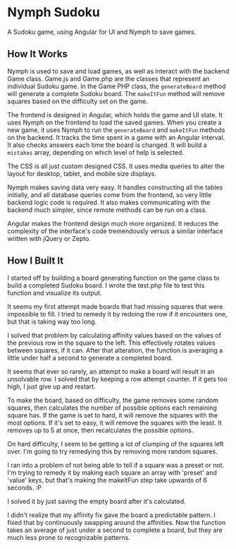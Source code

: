 Nymph Sudoku
============

A Sudoku game, using Angular for UI and Nymph to save games.

How It Works
------------

Nymph is used to save and load games, as well as interact with the backend Game
class. Game.js and Game.php are the classes that represent an individual Sudoku
game. In the Game PHP class, the `generateBoard` method will generate a complete
Sudoku board. The `makeItFun` method will remove squares based on the difficulty
set on the game.

The frontend is designed in Angular, which holds the game and UI state. It uses
Nymph on the frontend to load the saved games. When you create a new game, it
uses Nymph to run the `generateBoard` and `makeItFun` methods on the backend. It
tracks the time spent in a game with an Angular interval. It also checks answers
each time the board is changed. It will build a `mistakes` array, depending on
which level of help is selected.

The CSS is all just custom designed CSS. It uses media queries to alter the
layout for desktop, tablet, and mobile size displays.

Nymph makes saving data very easy. It handles constructing all the tables
initially, and all database queries come from the frontend, so very little
backend logic code is required. It also makes communicating with the backend
much simpler, since remote methods can be run on a class.

Angular makes the frontend design much more organized. It reduces the complexity
of the interface's code tremendously versus a similar interface written with
jQuery or Zepto.

How I Built It
--------------

I started off by building a board generating function on the game class to build
a completed Sudoku board. I wrote the test.php file to test this function and
visualize its output.

It seems my first attempt made boards that had missing squares that were
impossible to fill. I tried to remedy it by redoing the row if it encounters
one, but that is taking way too long.

I solved that problem by calculating affinity values based on the values of
the previous row in the square to the left. This effectively rotates values
between squares, if it can. After that alteration, the function is averaging a
little under half a second to generate a completed board.

It seems that ever so rarely, an attempt to make a board will result in an
unsolvable row. I solved that by keeping a row attempt counter. If it gets too
high, I just give up and restart.

To make the board, based on difficulty, the game removes some random squares,
then calculates the number of possible options each remaining square has. If the
game is set to hard, it will remove the squares with the most options. If it's
set to easy, it will remove the squares with the least. It removes up to 5 at
once, then recalculates the possible options.

On hard difficulty, I seem to be getting a lot of clumping of the squares left
over. I'm going to try remedying this by removing more random squares.

I ran into a problem of not being able to tell if a square was a preset or not.
I'm trying to remedy it by making each square an array with 'preset' and 'value'
keys, but that's making the makeItFun step take upwards of 6 seconds. :P

I solved it by just saving the empty board after it's calculated.

I didn't realize that my affinity fix gave the board a predictable pattern. I
fixed that by continuously swapping around the affinities. Now the function
takes an average of just under a second to complete a board, but they are much
less prone to recognizable patterns.